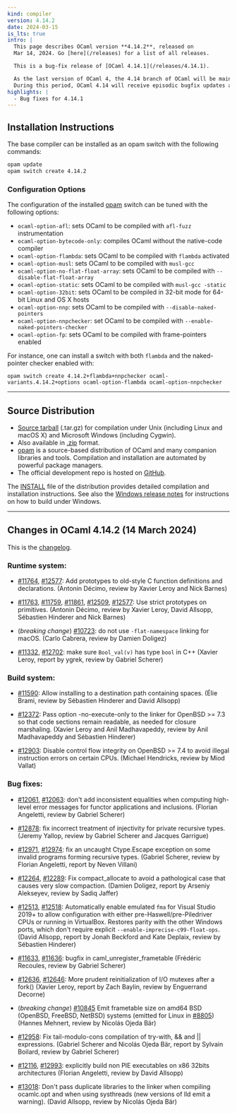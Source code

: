 ```yaml
---
kind: compiler
version: 4.14.2
date: 2024-03-15
is_lts: true
intro: |
  This page describes OCaml version **4.14.2**, released on
  Mar 14, 2024. Go [here](/releases) for a list of all releases.

  This is a bug-fix release of [OCaml 4.14.1](/releases/4.14.1).

  As the last version of OCaml 4, the 4.14 branch of OCaml will be maintained during the transition period for OCaml 5.
  During this period, OCaml 4.14 will receive episodic bugfix updates as a long term support branch until at least 2024.
highlights: |
  - Bug fixes for 4.14.1
---
```


## Installation Instructions

The base compiler can be installed as an opam switch with the following commands:
```bash
opam update
opam switch create 4.14.2
```

### Configuration Options

The configuration of the installed [opam](https://opam.ocaml.org/) switch can be tuned with the
following options:

- `ocaml-option-afl`: sets OCaml to be compiled with `afl-fuzz` instrumentation
- `ocaml-option-bytecode-only`: compiles OCaml without the native-code compiler
- `ocaml-option-flambda`: sets OCaml to be compiled with `flambda` activated
- `ocaml-option-musl`: sets OCaml to be compiled with `musl-gcc`
- `ocaml-option-no-flat-float-array`: sets OCaml to be compiled with `--disable-flat-float-array`
- `ocaml-option-static`: sets OCaml to be compiled with `musl-gcc -static`
- `ocaml-option-32bit`: sets OCaml to be compiled in 32-bit mode for 64-bit Linux and OS X hosts
- `ocaml-option-nnp`: sets OCaml to be compiled with `--disable-naked-pointers`
- `ocaml-option-nnpchecker`: set OCaml to be compiled with `--enable-naked-pointers-checker`
- `ocaml-option-fp`: sets OCaml to be compiled with frame-pointers enabled

For instance, one can install a switch with both `flambda` and the naked-pointer checker enabled with:


```
opam switch create 4.14.2+flambda+nnpchecker ocaml-variants.4.14.2+options ocaml-option-flambda ocaml-option-nnpchecker
```

---

Source Distribution
-------------------

- [Source
  tarball](https://github.com/ocaml/ocaml/archive/4.14.2.tar.gz)
  (.tar.gz) for compilation under Unix (including Linux and macOS X)
  and Microsoft Windows (including Cygwin).
- Also available in
  [.zip](https://github.com/ocaml/ocaml/archive/4.14.2.zip)
  format.
- [opam](https://opam.ocaml.org/) is a source-based distribution of
  OCaml and many companion libraries and tools. Compilation and
  installation are automated by powerful package managers.
- The official development repo is hosted on
  [GitHub](https://github.com/ocaml/ocaml).

The
[INSTALL](https://ocaml.org/releases/4.14/notes/INSTALL.adoc) file
of the distribution provides detailed compilation and installation
instructions. See also the [Windows release
notes](https://ocaml.org/releases/4.14/notes/README.win32.adoc) for
instructions on how to build under Windows.

---

## Changes in OCaml 4.14.2 (14 March 2024)

This is the
[changelog](https://ocaml.org/releases/4.14/notes/Changes).


### Runtime system:

- [#11764](https://github.com/ocaml/ocaml/issues/11764), [#12577](https://github.com/ocaml/ocaml/issues/12577): Add prototypes to old-style C function definitions
   and declarations.
  (Antonin Décimo, review by Xavier Leroy and Nick Barnes)

- [#11763](https://github.com/ocaml/ocaml/issues/11763), [#11759](https://github.com/ocaml/ocaml/issues/11759), [#11861](https://github.com/ocaml/ocaml/issues/11861), [#12509](https://github.com/ocaml/ocaml/issues/12509), [#12577](https://github.com/ocaml/ocaml/issues/12577): Use strict prototypes on primitives.
  (Antonin Décimo, review by Xavier Leroy, David Allsopp, Sébastien
   Hinderer and Nick Barnes)

* (*breaking change*) [#10723](https://github.com/ocaml/ocaml/issues/10723): do not use `-flat-namespace` linking for macOS.
  (Carlo Cabrera, review by Damien Doligez)

- [#11332](https://github.com/ocaml/ocaml/issues/11332), [#12702](https://github.com/ocaml/ocaml/issues/12702): make sure `Bool_val(v)` has type `bool` in C++
  (Xavier Leroy, report by ygrek, review by Gabriel Scherer)

### Build system:

- [#11590](https://github.com/ocaml/ocaml/issues/11590): Allow installing to a destination path containing spaces.
  (Élie Brami, review by Sébastien Hinderer and David Allsopp)

- [#12372](https://github.com/ocaml/ocaml/issues/12372): Pass option -no-execute-only to the linker for OpenBSD >= 7.3
  so that code sections remain readable, as needed for closure marshaling.
  (Xavier Leroy and Anil Madhavapeddy, review by Anil Madhavapeddy and
  Sébastien Hinderer)

- [#12903](https://github.com/ocaml/ocaml/issues/12903): Disable control flow integrity on OpenBSD >= 7.4 to avoid
  illegal instruction errors on certain CPUs.
  (Michael Hendricks, review by Miod Vallat)

### Bug fixes:

- [#12061](https://github.com/ocaml/ocaml/issues/12061), [#12063](https://github.com/ocaml/ocaml/issues/12063): don't add inconsistent equalities when computing
  high-level error messages for functor applications and inclusions.
  (Florian Angeletti, review by Gabriel Scherer)

- [#12878](https://github.com/ocaml/ocaml/issues/12878): fix incorrect treatment of injectivity for private recursive types.
  (Jeremy Yallop, review by Gabriel Scherer and Jacques Garrigue)

- [#12971](https://github.com/ocaml/ocaml/issues/12971), [#12974](https://github.com/ocaml/ocaml/issues/12974): fix an uncaught Ctype.Escape exception on some
  invalid programs forming recursive types.
  (Gabriel Scherer, review by Florian Angeletti, report by Neven Villani)

- [#12264](https://github.com/ocaml/ocaml/issues/12264), [#12289](https://github.com/ocaml/ocaml/issues/12289): Fix compact_allocate to avoid a pathological case
  that causes very slow compaction.
  (Damien Doligez, report by Arseniy Alekseyev, review by Sadiq Jaffer)

- [#12513](https://github.com/ocaml/ocaml/issues/12513), [#12518](https://github.com/ocaml/ocaml/issues/12518): Automatically enable emulated `fma` for Visual Studio 2019+
  to allow configuration with either pre-Haswell/pre-Piledriver CPUs or running
  in VirtualBox. Restores parity with the other Windows ports, which don't
  require explicit `--enable-imprecise-c99-float-ops`.
  (David Allsopp, report by Jonah Beckford and Kate Deplaix, review by
   Sébastien Hinderer)

- [#11633](https://github.com/ocaml/ocaml/issues/11633), [#11636](https://github.com/ocaml/ocaml/issues/11636): bugfix in caml_unregister_frametable
  (Frédéric Recoules, review by Gabriel Scherer)

- [#12636](https://github.com/ocaml/ocaml/issues/12636), [#12646](https://github.com/ocaml/ocaml/issues/12646): More prudent reinitialization of I/O mutexes after a fork()
  (Xavier Leroy, report by Zach Baylin, review by Enguerrand Decorne)

* (*breaking change*) [#10845](https://github.com/ocaml/ocaml/issues/10845) Emit frametable size on amd64 BSD (OpenBSD, FreeBSD, NetBSD) systems
  (emitted for Linux in [#8805](https://github.com/ocaml/ocaml/issues/8805))
  (Hannes Mehnert, review by Nicolás Ojeda Bär)

- [#12958](https://github.com/ocaml/ocaml/issues/12958): Fix tail-modulo-cons compilation of try-with, && and ||
  expressions.
  (Gabriel Scherer and Nicolás Ojeda Bär, report by Sylvain Boilard, review by
  Gabriel Scherer)

- [#12116](https://github.com/ocaml/ocaml/issues/12116), [#12993](https://github.com/ocaml/ocaml/issues/12993): explicitly build non PIE executables on x86 32bits
  architectures
  (Florian Angeletti, review by David Allsopp)

- [#13018](https://github.com/ocaml/ocaml/issues/13018): Don't pass duplicate libraries to the linker when compiling ocamlc.opt
  and when using systhreads (new versions of lld emit a warning).
  (David Allsopp, review by Nicolás Ojeda Bär)

